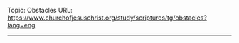 Topic: Obstacles
URL: https://www.churchofjesuschrist.org/study/scriptures/tg/obstacles?lang=eng

---

